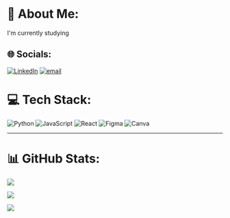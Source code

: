 # 💫 About Me:
I'm currently studying<br>


## 🌐 Socials:
[![LinkedIn](https://img.shields.io/badge/LinkedIn-%230077B5.svg?logo=linkedin&logoColor=white)](https://linkedin.com/in/BeksultanGabit) 
[![email](https://img.shields.io/badge/Email-D14836?logo=gmail&logoColor=white)](mailto:beksultangabit04@gmail.com) 

# 💻 Tech Stack:
![Python](https://img.shields.io/badge/python-3670A0?style=for-the-badge&logo=python&logoColor=ffdd54) ![JavaScript](https://img.shields.io/badge/javascript-%23323330.svg?style=for-the-badge&logo=javascript&logoColor=%23F7DF1E) ![React](https://img.shields.io/badge/react-%2320232a.svg?style=for-the-badge&logo=react&logoColor=%2361DAFB) ![Figma](https://img.shields.io/badge/figma-%23F24E1E.svg?style=for-the-badge&logo=figma&logoColor=white) ![Canva](https://img.shields.io/badge/Canva-%2300C4CC.svg?style=for-the-badge&logo=Canva&logoColor=white)

---
# 📊 GitHub Stats:
![](https://github-readme-stats.vercel.app/api?username=BekshQWERTY&theme=dark&hide_border=false&include_all_commits=false&count_private=false)<br/>

![](https://nirzak-streak-stats.vercel.app/?user=BekshQWERTY&theme=dark&hide_border=false)<br/>

![](https://github-readme-stats.vercel.app/api/top-langs/?username=BekshQWERTY&theme=dark&hide_border=false&include_all_commits=false&count_private=false&layout=compact)

<!-- Proudly created with GPRM ( https://gprm.itsvg.in ) -->
